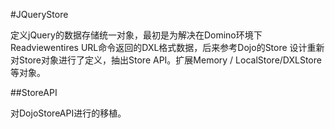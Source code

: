 ﻿#JQueryStore 

定义jQuery的数据存储统一对象，最初是为解决在Domino环境下 Readviewentires URL命令返回的DXL格式数据，后来参考Dojo的Store 设计重新对Store对象进行了定义，抽出Store API。扩展Memory / LocalStore/DXLStore等对象。

##StoreAPI

对DojoStoreAPI进行的移植。

